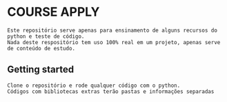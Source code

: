 # COURSE APPLY

    Este repositório serve apenas para ensinamento de alguns recursos do python e teste de código.
    Nada deste respositório tem uso 100% real em um projeto, apenas serve de conteúdo de estudo.

## Getting started

    Clone o repositório e rode qualquer código com o python.
    Códigos com bibliotecas extras terão pastas e informações separadas
